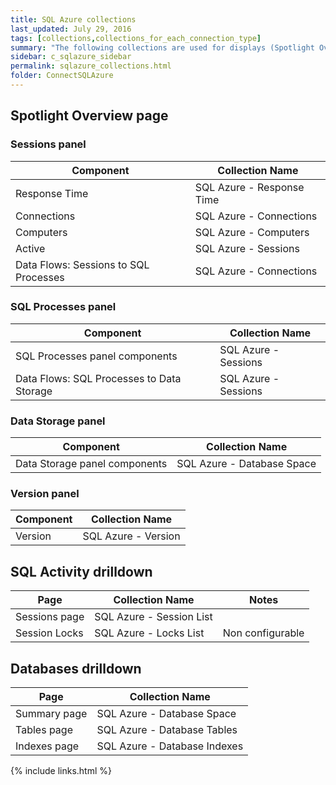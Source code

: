 ```yaml
---
title: SQL Azure collections
last_updated: July 29, 2016
tags: [collections,collections_for_each_connection_type]
summary: "The following collections are used for displays (Spotlight Overview page components and drilldowns)."
sidebar: c_sqlazure_sidebar
permalink: sqlazure_collections.html
folder: ConnectSQLAzure
---
```



## Spotlight Overview page

### Sessions panel

Component | Collection Name
----------|----------------
Response Time | SQL Azure - Response Time
Connections | SQL Azure - Connections
Computers | SQL Azure - Computers
Active | SQL Azure - Sessions
Data Flows: Sessions to SQL Processes | SQL Azure - Connections

### SQL Processes panel

Component | Collection Name
----------|----------------
SQL Processes panel components | SQL Azure - Sessions
Data Flows: SQL Processes to Data Storage | SQL Azure - Sessions

### Data Storage panel

Component | Collection Name
----------|----------------
Data Storage panel components | SQL Azure - Database Space

### Version panel

Component | Collection Name
----------|----------------
Version   | SQL Azure - Version

## SQL Activity drilldown

Page | Collection Name | Notes
----------|------------|------
Sessions page | SQL Azure - Session List |
Session Locks | SQL Azure - Locks List | Non configurable

## Databases drilldown

Page | Collection Name
----------|----------------
Summary page | SQL Azure - Database Space   
Tables page | SQL Azure - Database Tables   
Indexes page | SQL Azure - Database Indexes


{% include links.html %}
